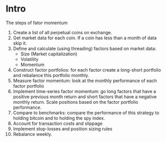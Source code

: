 # Intro

The steps of fator momentum

1. Create a list of all perpetual coins on exchange.
2. Get market data for each coin. If a coin has less than a month of data skip it.
3. Define and calculate (using threading) factors based on market data:
    - Size (Market capitalization)
    - Volatility
    - Momentum
4. Construct factor portfolios: for each factor create a long-short portfolio and rebalance this portfolio monthly.
5. Measure factor momentum: look at the monthly performance of each factor portfolio
6. Implement time-series factor momentum: go long factors that have a positive previous month return and short factors that have a negative monthly return. Scale positions based on the factor portfolio performance.
7. Compare to benchmarks: compare the performance of this strategy to holding bitcoin and to holding the spy index.
8. Account for transaction costs and slippage
9. Implement stop-losses and position sizing rules
10. Rebalance weekly.

